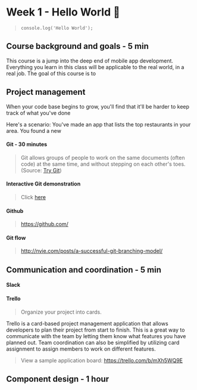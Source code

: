 Week 1 - Hello World :wave:
===========================

 > `console.log('Hello World');`

## Course background and goals - 5 min

This course is a jump into the deep end of mobile app development. Everything you learn in this class will be applicable to the real world, in a real job. The goal of this course is to

## Project management

When your code base begins to grow, you'll find that it'll be harder to keep track of what you've done

Here's a scenario: You've made an app that lists the top restaurants in your area. You found a new

#### Git - 30 minutes
 > Git allows groups of people to work on the same documents (often code) at the same time, and without stepping on each other's toes. (Source: [Try Git](try.github.io))

#### Interactive Git demonstration
 > Click [here](https://github.com/ArdentLabs/try-git)

#### Github
 > https://github.com/

#### Git flow
 > http://nvie.com/posts/a-successful-git-branching-model/

## Communication and coordination - 5 min

#### Slack


#### Trello
 > Organize your project into cards.

Trello is a card-based project management application that allows developers to plan their project from start to finish. This is a great way to communicate with the team by letting them know what features you have planned out. Team coordination can also be simplified by utilizing card assignment to assign members to work on different features.

 > View a sample application board: https://trello.com/b/mXh5WQ9E

## Component design - 1 hour
